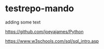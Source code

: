 # testrepo-mando


adding some text

https://github.com/joeyajames/Python

https://www.w3schools.com/sql/sql_intro.asp

